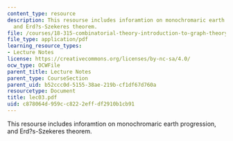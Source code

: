 ```yaml
---
content_type: resource
description: This resourse includes inforamtion on monochromaric earth progression,
  and Erd?s-Szekeres theorem.
file: /courses/18-315-combinatorial-theory-introduction-to-graph-theory-extremal-and-enumerative-combinatorics-spring-2005/c878064d959cc8222effdf2910b1cb91_lec03.pdf
file_type: application/pdf
learning_resource_types:
- Lecture Notes
license: https://creativecommons.org/licenses/by-nc-sa/4.0/
ocw_type: OCWFile
parent_title: Lecture Notes
parent_type: CourseSection
parent_uid: b52ccc0d-5155-38ae-219b-cf1df67d760a
resourcetype: Document
title: lec03.pdf
uid: c878064d-959c-c822-2eff-df2910b1cb91
---
```

This resourse includes inforamtion on monochromaric earth progression, and Erd?s-Szekeres theorem.
